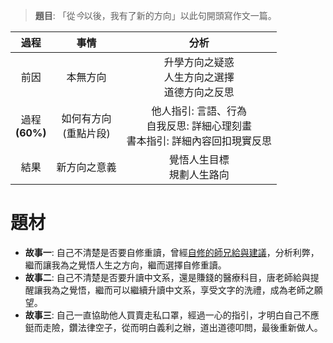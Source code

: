 > **題目**:
> 「從*今*以後，我有了新的方向」以此句開頭寫作文一篇。

| 過程 | 事情 | 分析 |
| :--: | :--: | :--: |
| 前因 | 本無方向 | 升學方向之疑惑<br>人生方向之選擇<br>道德方向之反思 |
| 過程<br>**(60%)** | 如何有方向<br>(重點片段) | 他人指引: 言語、行為<br>自我反思: 詳細心理刻畫<br>書本指引: 詳細內容回扣現實反思 |
| 結果 | 新方向之意義 | 覺悟人生目標<br>規劃人生路向 |

# 題材
- **故事一**: 自己不清楚是否要自修重讀，曾經<u>自修的師兄給與建議</u>，分析利弊，繼而讓我為之覺悟人生之方向，繼而選擇自修重讀。
- **故事二**: 自己不清楚是否要升讀中文系，還是賺錢的醫療科目，唐老師給與提醒讓我為之覺悟，繼而可以繼續升讀中文系，享受文字的洗禮，成為老師之願望。
- **故事三**: 自己一直協助他人買賣走私口罩，經過一心的指引，才明白自己不應鋌而走險，鑽法律空子，從而明白義利之辦，道出道德叩問，最後重新做人。
